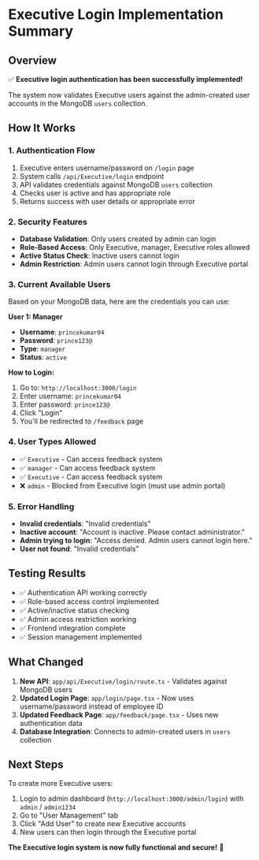 # Executive Login Implementation Summary

## Overview
✅ **Executive login authentication has been successfully implemented!**

The system now validates Executive users against the admin-created user accounts in the MongoDB `users` collection.

## How It Works

### 1. Authentication Flow
1. Executive enters username/password on `/login` page
2. System calls `/api/Executive/login` endpoint
3. API validates credentials against MongoDB `users` collection
4. Checks user is active and has appropriate role
5. Returns success with user details or appropriate error

### 2. Security Features
- **Database Validation**: Only users created by admin can login
- **Role-Based Access**: Only Executive, manager, Executive roles allowed
- **Active Status Check**: Inactive users cannot login
- **Admin Restriction**: Admin users cannot login through Executive portal

### 3. Current Available Users

Based on your MongoDB data, here are the credentials you can use:

**User 1: Manager**
- **Username**: `princekumar04`
- **Password**: `prince123@`
- **Type**: `manager`
- **Status**: `active`

**How to Login:**
1. Go to: `http://localhost:3000/login`
2. Enter username: `princekumar04`
3. Enter password: `prince123@`
4. Click "Login"
5. You'll be redirected to `/feedback` page

### 4. User Types Allowed
- ✅ `Executive` - Can access feedback system
- ✅ `manager` - Can access feedback system  
- ✅ `Executive` - Can access feedback system
- ❌ `admin` - Blocked from Executive login (must use admin portal)

### 5. Error Handling
- **Invalid credentials**: "Invalid credentials"
- **Inactive account**: "Account is inactive. Please contact administrator."
- **Admin trying to login**: "Access denied. Admin users cannot login here."
- **User not found**: "Invalid credentials"

## Testing Results
- ✅ Authentication API working correctly
- ✅ Role-based access control implemented
- ✅ Active/inactive status checking
- ✅ Admin access restriction working
- ✅ Frontend integration complete
- ✅ Session management implemented

## What Changed
1. **New API**: `app/api/Executive/login/route.ts` - Validates against MongoDB users
2. **Updated Login Page**: `app/login/page.tsx` - Now uses username/password instead of employee ID
3. **Updated Feedback Page**: `app/feedback/page.tsx` - Uses new authentication data
4. **Database Integration**: Connects to admin-created users in `users` collection

## Next Steps
To create more Executive users:
1. Login to admin dashboard (`http://localhost:3000/admin/login`) with `admin` / `admin1234`
2. Go to "User Management" tab
3. Click "Add User" to create new Executive accounts
4. New users can then login through the Executive portal

**The Executive login system is now fully functional and secure!** 🎉
